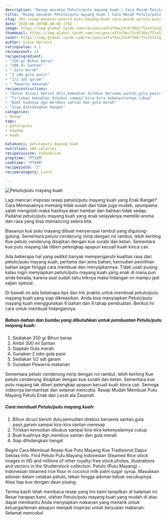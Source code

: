 ```yaml
---
description: "Resep masakan Petulo/putu mayang kuah | Cara Masak Petulo/putu mayang kuah Yang Paling Enak"
title: "Resep masakan Petulo/putu mayang kuah | Cara Masak Petulo/putu mayang kuah Yang Paling Enak"
slug: 391-resep-masakan-petulo-putu-mayang-kuah-cara-masak-petulo-putu-mayang-kuah-yang-paling-enak
date: 2020-06-30T08:48:03.174Z
image: https://img-global.cpcdn.com/recipes/a3faf9ac23c6f26b/751x532cq70/petuloputu-mayang-kuah-foto-resep-utama.jpg
thumbnail: https://img-global.cpcdn.com/recipes/a3faf9ac23c6f26b/751x532cq70/petuloputu-mayang-kuah-foto-resep-utama.jpg
cover: https://img-global.cpcdn.com/recipes/a3faf9ac23c6f26b/751x532cq70/petuloputu-mayang-kuah-foto-resep-utama.jpg
author: Steve Herrera
ratingvalue: 4.1
reviewcount: 14
recipeingredient:
- "250 gr Bihun beras"
- "300 ml Santan"
- " Gula merah"
- "2 sdm gula pasir"
- "1/2 sdt garam"
- " Pewarna makanan"
recipeinstructions:
- "Bihun dicuci bersih dulu,kemudian direbus bersama santan,gula pasir,garam sampai kira-kira santan meresap"
- "Tiriskan kemudian dikukus sampai kira-kira kekenyalannya cukup"
- "Buat kuahnya dgn merebus santan dan gula merah"
- "Siap dihidangkan hangat"
categories:
- Resep
tags:
- petuloputu
- mayang
- kuah

katakunci: petuloputu mayang kuah 
nutrition: 184 calories
recipecuisine: Indonesian
preptime: "PT32M"
cooktime: "PT44M"
recipeyield: "1"
recipecategory: Lunch

---
```



![Petulo/putu mayang kuah](https://img-global.cpcdn.com/recipes/a3faf9ac23c6f26b/751x532cq70/petuloputu-mayang-kuah-foto-resep-utama.jpg)

Lagi mencari inspirasi resep petulo/putu mayang kuah yang Enak Banget? Cara Memasaknya memang tidak susah dan tidak juga mudah. seumpama salah mengolah maka hasilnya akan hambar dan bahkan tidak sedap. Padahal petulo/putu mayang kuah yang enak selayaknya memiliki aroma dan rasa yang bisa memancing selera kita.

Biasanya kue putu mayang dibuat menyerupai rambut yang digulung-gulung. Sementara petulo cenderung mirip dengan rol rambut, lebih keriting Kue petulo cenderung disajikan dengan kue surabi dan ketan. Sementara kue putu mayang tak diberi pelengkap apapun kecuali kuah kinca cair.

Ada beberapa hal yang sedikit banyak mempengaruhi kualitas rasa dari petulo/putu mayang kuah, pertama dari jenis bahan, kemudian pemilihan bahan segar hingga cara membuat dan menyajikannya. Tidak usah pusing kalau ingin menyiapkan petulo/putu mayang kuah yang enak di mana pun anda berada, karena asal sudah tahu triknya maka hidangan ini mampu jadi sajian spesial.


Di bawah ini ada beberapa tips dan trik praktis untuk membuat petulo/putu mayang kuah yang siap dikreasikan. Anda bisa menyiapkan Petulo/putu mayang kuah menggunakan 6 bahan dan 4 tahap pembuatan. Berikut ini cara untuk membuat hidangannya.

<!--inarticleads1-->

##### Bahan-bahan dan bumbu yang dibutuhkan untuk pembuatan Petulo/putu mayang kuah:

1. Sediakan 250 gr Bihun beras
1. Ambil 300 ml Santan
1. Siapkan  Gula merah
1. Gunakan 2 sdm gula pasir
1. Sediakan 1/2 sdt garam
1. Gunakan  Pewarna makanan


Sementara petulo cenderung mirip dengan rol rambut, lebih keriting Kue petulo cenderung disajikan dengan kue surabi dan ketan. Sementara kue putu mayang tak diberi pelengkap apapun kecuali kuah kinca cair. Semoga videonya bermanfaat dan selamat mencoba. Resep Mudah Membuat Putu Mayang Petulo Enak dan Lezat ala Zasanah. 

<!--inarticleads2-->

##### Cara membuat Petulo/putu mayang kuah:

1. Bihun dicuci bersih dulu,kemudian direbus bersama santan,gula pasir,garam sampai kira-kira santan meresap
1. Tiriskan kemudian dikukus sampai kira-kira kekenyalannya cukup
1. Buat kuahnya dgn merebus santan dan gula merah
1. Siap dihidangkan hangat


Begini Cara Membuat Resep Kue Putu Mayang Kue Tradisional Dapur Sekilas Info. Find Petulo Putu Mayang Indonesian Steamed Rice stock images in HD and millions of other royalty-free stock photos, illustrations and vectors in the Shutterstock collection. Petulo (Putu Mayang) - Indonesian steamed rice flour in coconut milk palm sugar syrup. Masukkan adonan dalam cetakan petulo, tekan hingga adonan keluar secukupnya. Alasi tiap kue dengan daun pisang. 

Terima kasih telah membaca resep yang tim kami tampilkan di halaman ini. Besar harapan kami, olahan Petulo/putu mayang kuah yang mudah di atas dapat membantu Anda menyiapkan makanan yang menarik untuk keluarga/teman ataupun menjadi inspirasi untuk berjualan makanan. Selamat mencoba!
